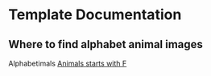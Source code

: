 # Template Documentation

## Where to find alphabet animal images

Alphabetimals [Animals starts with F](https://alphabetimals.com/animal-dictionary/animals-that-start-with-f/)